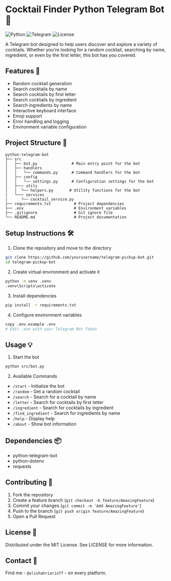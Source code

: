 # Cocktail Finder Python Telegram Bot 🎯

![Python](https://img.shields.io/badge/Python-3.9+-blue.svg)
![Telegram](https://img.shields.io/badge/Telegram-Bot-blue.svg)
![License](https://img.shields.io/badge/license-MIT-green.svg)

A Telegram bot designed to help users discover and explore a variety of cocktails. Whether you're looking for a random cocktail, searching by name, ingredient, or even by the first letter, this bot has you covered.

## Features 🌟

- Random cocktail generation
- Search cocktails by name
- Search cocktails by first letter
- Search cocktails by ingredient
- Search ingredients by name
- Interactive keyboard interface
- Emoji support
- Error handling and logging
- Environment variable configuration

## Project Structure 🌟

```
python-telegram-bot
├── src
│   ├── bot.py               # Main entry point for the bot
│   ├── handlers
│   │   └── commands.py      # Command handlers for the bot
│   ├── config
│   │   └── settings.py      # Configuration settings for the bot
│   ├─── utils
│   |  └── helpers.py       # Utility functions for the bot
|   └─── services
|      └── cocktail_service.py
├── requirements.txt          # Project dependencies
├── .env                      # Environment variables
├── .gitignore                # Git ignore file
└── README.md                 # Project documentation
```

## Setup Instructions 🛠️

1. Clone the repository and move to the directory

```bash
git clone https://github.com/yourusername/telegram-pickup-bot.git
cd telegram-pickup-bot
```

2. Create virtual environment and activate it

```bash
python -m venv .venv
.venv\Scripts\activate
```

3. Install dependencies

```bash
pip install -r requirements.txt
```

4. Configure environment variables

```bash
copy .env.example .env
# Edit .env with your Telegram Bot Token
```

## Usage 💡

1. Start the bot

```bash
python src/bot.py
```

2. Available Commands

- `/start` - Initialize the bot
- `/random` - Get a random cocktail
- `/search` - Search for a cocktail by name
- `/letter` - Search for cocktails by first letter
- `/ingredient` - Search for cocktails by ingredient
- `/find_ingredient` - Search for ingredients by name
- `/help` - Display help
- `/about` - Show bot information

## Dependencies 📦

- python-telegram-bot
- python-dotenv
- requests

## Contributing 🤝

1. Fork the repository
2. Create a feature branch (`git checkout -b feature/AmazingFeature`)
3. Commit your changes (`git commit -m 'Add AmazingFeature'`)
4. Push to the branch (`git push origin feature/AmazingFeature`)
5. Open a Pull Request

## License 📄

Distributed under the MIT License. See LICENSE for more information.

## Contact 📧

Find me - `@alishahriarioff` - on every platform.

